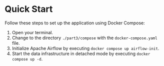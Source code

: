 # Quick Start
Follow these steps to set up the application using Docker Compose:
1. Open your terminal.
2. Change to the directory ``./part3/compose`` with the ``docker-compose.yaml`` file.
3. Initialize Apache Airflow by executing ``docker compose up airflow-init``.
4. Start the data infrastructure in detached mode by executing ``docker compose up -d``.